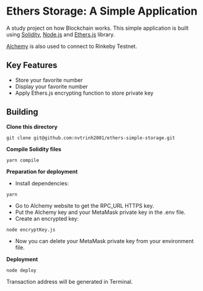 # Ethers Storage: A Simple Application

A study project on how Blockchain works. This simple application is built using [Solidity](https://docs.soliditylang.org/en/v0.8.15/), [Node.js](https://nodejs.org/en/) and [Ethers.js](https://docs.ethers.io/v5/) library.

[Alchemy](https://www.alchemy.com/) is also used to connect to Rinkeby Testnet.

## Key Features

- Store your favorite number
- Display your favorite number
- Apply Ethers.js encrypting function to store private key

## Building

**Clone this directory**

```
git clone git@github.com:nvtrinh2001/ethers-simple-storage.git
```

**Compile Solidity files**

```
yarn compile
```

**Preparation for deployment**

- Install dependencies:

```
yarn
```

- Go to Alchemy website to get the RPC_URL HTTPS key.
- Put the Alchemy key and your MetaMask private key in the .env file.
- Create an encrypted key:

```
node encryptKey.js
```

- Now you can delete your MetaMask private key from your environment file.

**Deployment**

```
node deploy
```

Transaction address will be generated in Terminal.
